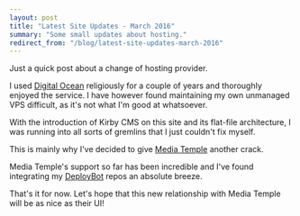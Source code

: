 ```yaml
---
layout: post
title: "Latest Site Updates - March 2016"
summary: "Some small updates about hosting."
redirect_from: "/blog/latest-site-updates-march-2016"
---
```


Just a quick post about a change of hosting provider.

I used [Digital Ocean](https://www.digitalocean.com) religiously for a couple of years and thoroughly enjoyed the service. I have however found maintaining my own unmanaged VPS difficult, as it's not what I'm good at whatsoever.

With the introduction of Kirby CMS on this site and its flat-file architecture, I was running into all sorts of gremlins that I just couldn't fix myself.

This is mainly why I've decided to give [Media Temple](http://bit.ly/1pVaRwB) another crack.

Media Temple's support so far has been incredible and I've found integrating my [DeployBot](http://deploybot.com/) repos an absolute breeze.

That's it for now. Let's hope that this new relationship with Media Temple will be as nice as their UI!
